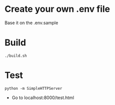 # Create your own .env file
Base it on the .env.sample

# Build 
```./build.sh```

# Test
```
python -m SimpleHTTPServer
```
* Go to localhost:8000/test.html